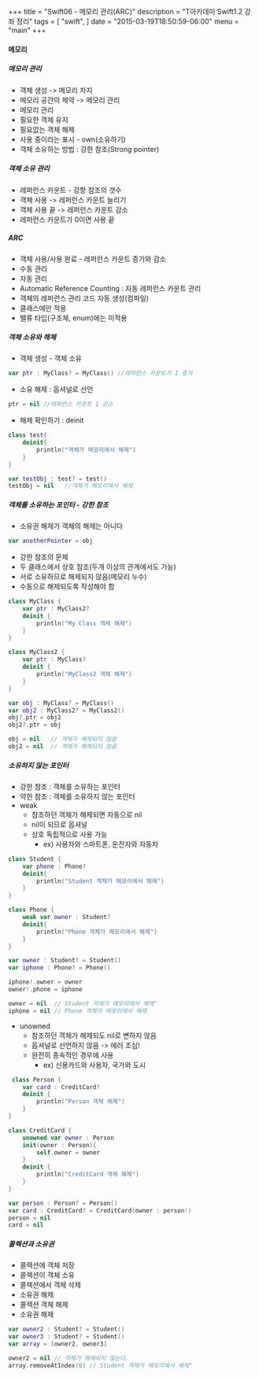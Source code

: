 +++
title = "Swift06 - 메모리 관리(ARC)"
description = "T아카데미 Swift1.2 강좌 정리"
tags = [
    "swift",
]
date = "2015-03-19T18:50:59-06:00"
menu = "main"
+++

#### 메모리

##### 메모리 관리

- 객체 생성 -> 메모리 차지
- 메모리 공간의 제약 -> 메모리 관리
- 메모리 관리
 - 필요한 객체 유지
 - 필요없는 객체 해제
- 사용 중이라는 표시 - own(소유하기)
- 객체 소유하는 방법 : 강한 참조(Strong pointer)

##### 객체 소유 관리

- 레퍼런스 카운트 - 강항 참조의 갯수 
 - 객체 사용 -> 레퍼런스 카운트 늘리기
 - 객체 사용 끝 -> 레퍼런스 카운트 감소
 - 레퍼런스 카운트가 0이면 사용 끝
 
##### ARC

- 객체 사용/사용 완료 - 레퍼런스 카운트 증가와 감소
 - 수동 관리
 - 자동 관리
- Automatic Reference Counting : 자동 레퍼런스 카운트 관리
 - 객체의 레퍼런스 관리 코드 자동 생성(컴파일)
 - 클래스에만 적용
 - 밸류 타입(구조체, enum)에는 미적용
 
##### 객체 소유와 해체

- 객체 생성 - 객체 소유

```swift
var ptr : MyClass? = MyClass() //레퍼런스 카운트가 1 증가
```

- 소유 해제 : 옵셔널로 선언

```swift
ptr = nil //레퍼런스 카운트 1 감소
```

- 해제 확인하기 : deinit

```swift
class test{
    deinit{
        println("객체가 메모리에서 해제")
    }
}

var testObj : test? = test()
testObj = nil   //객체가 메모리에서 해제
```

##### 객체를 소유하는 포인터 - 강한 참조

- 소유권 해제가 객체의 해제는 아니다

```swift
var anotherPointer = obj
```

- 강한 참조의 문제
 - 두 클래스에서 상호 참조(두개 이상의 관계에서도 가능)
 - 서로 소유하므로 해제되지 않음(메모리 누수)
 - 수동으로 해제되도록 작성해야 함
 
```swift
class MyClass {
    var ptr : MyClass2?
    deinit {
        println("My Class 객체 해제")
    }
}

class MyClass2 {
    var ptr : MyClass?
    deinit {
        println("MyClass2 객체 해제")
    }
}

var obj : MyClass? = MyClass()
var obj2 : MyClass2? = MyClass2()
obj?.ptr = obj2
obj2?.ptr = obj

obj = nil	// 객체가 해제되지 않음
obj2 = nil  // 객체가 해제되지 않음
```

##### 소유하지 않는 포인터

- 강한 참조 : 객체를 소유하는 포인터
- 약한 참조 : 객체를 소유하지 않는 포인터
- weak
    - 참조하던 객체가 해제되면 자동으로 nil
    - nil이 되므로 옵셔널
    - 상호 독립적으로 사용 가능
        - ex) 사용자와 스마트폰, 운전자와 자동차
         
```swift
class Student {
    var phone : Phone?
    deinit{
        println("Student 객체가 메모리에서 해제")
    }
}

class Phone {
    weak var owner : Student?
    deinit{
        println("Phone 객체가 메모리에서 해제")
    }
}

var owner : Student? = Student()
var iphone : Phone? = Phone()

iphone!.owner = owner
owner!.phone = iphone

owner = nil  // Student 객체가 메모리에서 해제"
iphone = nil // Phone 객체가 메모리에서 해제
```

- unowned
     - 참조하던 객체가 해제되도 nil로 변하지 않음
     - 옵셔널로 선언하지 않음 -> 에러 조심!
     - 완전히 종속적인 경우에 사용
         - ex) 신용카드와 사용자, 국가와 도시
         
```swift
 class Person {
    var card : CreditCard?
    deinit {
        println("Person 객체 해제")
    }
}

class CreditCard {
    unowned var owner : Person
    init(owner : Person){
        self.owner = owner
    }
    deinit {
        println("CreditCard 객체 해제")
    }
}

var person : Person? = Person()
var card : CreditCard? = CreditCard(owner : person!)
person = nil
card = nil
```
     
##### 콜렉션과 소유권

- 콜렉션에 객체 저장
 - 콜렉션이 객체 소유
- 콜렉션에서 객체 삭제
 - 소유권 해제
- 콜렉션 객체 해제
 - 소유권 해제
 
```swift
var owner2 : Student? = Student()
var owner3 : Student? = Student()
var array = [owner2, owner3]

owner2 = nil // 객체가 해제되지 않는다.
array.removeAtIndex(0) // Student 객체가 메모리에서 해제"
```
 
